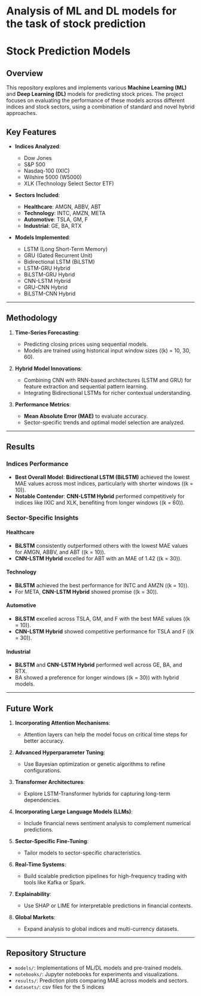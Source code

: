 # Analysis of ML and DL models for the task of stock prediction

# Stock Prediction Models

## Overview
This repository explores and implements various **Machine Learning (ML)** and **Deep Learning (DL)** models for predicting stock prices. The project focuses on evaluating the performance of these models across different indices and stock sectors, using a combination of standard and novel hybrid approaches.

## Key Features
- **Indices Analyzed**:
  - Dow Jones
  - S&P 500
  - Nasdaq-100 (IXIC)
  - Wilshire 5000 (W5000)
  - XLK (Technology Select Sector ETF)

- **Sectors Included**:  
  - **Healthcare**: AMGN, ABBV, ABT  
  - **Technology**: INTC, AMZN, META  
  - **Automotive**: TSLA, GM, F  
  - **Industrial**: GE, BA, RTX  

- **Models Implemented**:  
  - LSTM (Long Short-Term Memory)  
  - GRU (Gated Recurrent Unit)  
  - Bidirectional LSTM (BiLSTM)  
  - LSTM-GRU Hybrid  
  - BiLSTM-GRU Hybrid  
  - CNN-LSTM Hybrid  
  - GRU-CNN Hybrid  
  - BiLSTM-CNN Hybrid  

---

## Methodology
1. **Time-Series Forecasting**:  
   - Predicting closing prices using sequential models.  
   - Models are trained using historical input window sizes (\(k\) = 10, 30, 60).  

2. **Hybrid Model Innovations**:  
   - Combining CNN with RNN-based architectures (LSTM and GRU) for feature extraction and sequential pattern learning.  
   - Integrating Bidirectional LSTMs for richer contextual understanding.  

3. **Performance Metrics**:  
   - **Mean Absolute Error (MAE)** to evaluate accuracy.  
   - Sector-specific trends and optimal model selection are analyzed.  

---

## Results

### Indices Performance
- **Best Overall Model**: **Bidirectional LSTM (BiLSTM)** achieved the lowest MAE values across most indices, particularly with shorter windows (\(k = 10\)).  
- **Notable Contender**: **CNN-LSTM Hybrid** performed competitively for indices like IXIC and XLK, benefiting from longer windows (\(k = 60\)).  

### Sector-Specific Insights
#### Healthcare
- **BiLSTM** consistently outperformed others with the lowest MAE values for AMGN, ABBV, and ABT (\(k = 10\)).  
- **CNN-LSTM Hybrid** excelled for ABT with an MAE of 1.42 (\(k = 30\)).  

#### Technology
- **BiLSTM** achieved the best performance for INTC and AMZN (\(k = 10\)).  
- For META, **CNN-LSTM Hybrid** showed promise (\(k = 30\)).  

#### Automotive
- **BiLSTM** excelled across TSLA, GM, and F with the best MAE values (\(k = 10\)).  
- **CNN-LSTM Hybrid** showed competitive performance for TSLA and F (\(k = 30\)).  

#### Industrial
- **BiLSTM** and **CNN-LSTM Hybrid** performed well across GE, BA, and RTX.  
- BA showed a preference for longer windows (\(k = 30\)) with hybrid models.  

---

## Future Work
1. **Incorporating Attention Mechanisms**:  
   - Attention layers can help the model focus on critical time steps for better accuracy.  

2. **Advanced Hyperparameter Tuning**:  
   - Use Bayesian optimization or genetic algorithms to refine configurations.  

3. **Transformer Architectures**:  
   - Explore LSTM-Transformer hybrids for capturing long-term dependencies.  

4. **Incorporating Large Language Models (LLMs)**:  
   - Include financial news sentiment analysis to complement numerical predictions.  

5. **Sector-Specific Fine-Tuning**:  
   - Tailor models to sector-specific characteristics.  

6. **Real-Time Systems**:  
   - Build scalable prediction pipelines for high-frequency trading with tools like Kafka or Spark.  

7. **Explainability**:  
   - Use SHAP or LIME for interpretable predictions in financial contexts.  

8. **Global Markets**:  
   - Expand analysis to global indices and multi-currency datasets.  

---

## Repository Structure
- `models/`: Implementations of ML/DL models and pre-trained models.  
- `notebooks/`: Jupyter notebooks for experiments and visualizations.  
- `results/`: Prediction plots comparing MAE across models and sectors.  
- `datasets/`: csv files for the 5 indices

